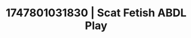 ---
categories:
- Glory hole
- Choking kink
- Lingerie worship
- Intimate rituals
- Hair pulling
image: /assets/images/1747801031830.jpg
layout: post
seo:
  description: Featured content with sensual Scat Fetish, ABDL Play. HD images available.
  keywords: Scat Fetish, ABDL Play
  og_image: /assets/images/1747801031830.jpg
  schema_type: VisualArtwork
tags:
- ABDL Play
- '#1747801031830'
- Scat Fetish
title: 1747801031830 | Scat Fetish ABDL Play
---